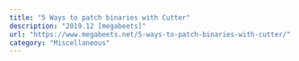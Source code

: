 ```yaml
---
title: "5 Ways to patch binaries with Cutter"
description: "2019.12 [megabeets]"
url: "https://www.megabeets.net/5-ways-to-patch-binaries-with-cutter/"
category: "Miscellaneous"
---
```

